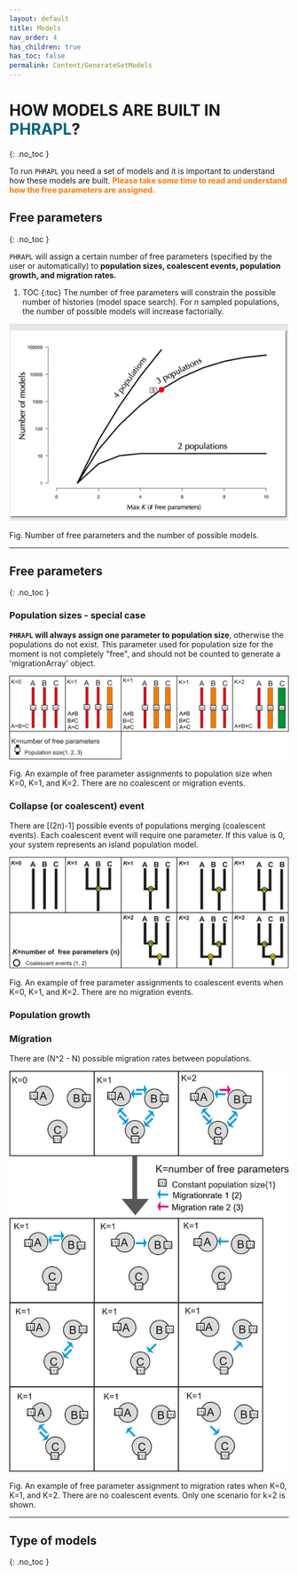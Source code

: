 ```yaml
---
layout: default
title: Models
nav_order: 4
has_children: true
has_toc: false
permalink: Content/GenerateSetModels
---
```


# HOW MODELS ARE BUILT IN **<font color='#006579'>PHRAPL</font>**?
{: .no_toc }

To run `PHRAPL` you need a set of models and it is important to understand how these models are built. __<font color='#ff7700'>Please take some time to read and understand how the free parameters are assigned.</font>__
 
## Free parameters
{: .no_toc }

`PHRAPL` will assign a certain number of free parameters (specified by the user or automatically) to __population sizes, coalescent events, population growth, and migration rates.__ 
1. TOC
{:toc}
The number of free parameters will constrain the possible number of histories (model space search). For _n_ sampled populations, the number of possible models will increase factorially. 

![](https://github.com/ariadnamorales/phrapl-manual/blob/master/images/parameters_models.png?raw=true)

Fig. Number of free parameters and the number of possible models.

---
## Free parameters
{: .no_toc }

### **Population sizes - special case**
**`PHRAPL` will always assign one parameter to population size**, otherwise the populations do not exist. This parameter used for population size for the moment is not completely "free", and should not be counted to generate a 'migrationArray' object.

![](https://github.com/ariadnamorales/phrapl-manual/blob/master/images/k.popsize.0.png?raw=true)

Fig. An example of free parameter assignments to population size when K=0, K=1, and K=2. There are no coalescent or migration events.


### **Collapse (or coalescent) event**
There are [(2n)-1] possible events of populations merging (coalescent events). Each coalescent event will require one parameter. If this value is 0, your system represents an island population model.

![](https://github.com/ariadnamorales/phrapl-manual/blob/master/images/k_coalescence.png?raw=true)

Fig. An example of free parameter assignments to coalescent events when K=0, K=1, and K=2. There are no migration events.

### **Population growth**



### **Migration**
There are (N^2 - N) possible migration rates between populations.

![](https://github.com/ariadnamorales/phrapl-manual/blob/master/images/k.migration.png?raw=true)

Fig. An example of free parameter assignment to migration rates when K=0, K=1, and K=2. There are no coalescent events. Only one scenario for k=2 is shown.

---
## Type of models
{: .no_toc }

